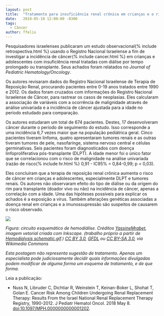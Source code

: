```yaml
---
layout: post
title:  "Tratamento para insuficiência renal crônica em crianças e o risco de câncer"
date:   2018-05-10 12:00:00 -0300
tags:
  - Câncer
author: ffelix
---
```

Pesquisadores israelenses publicaram um estudo observacional{% include retrospectiva.html %} usando o Registro Nacional Israelense a fim de investigar a incidência de câncer{% include cancer.html %} em crianças e adolescentes com insuficiência renal tratadas com diálise por tempo prolongado ou transplante. Seus achados foram relatados no _Journal of Pediatric Hematology/Oncology_.
<!--more-->

Os autores revisaram dados do Registro Nacional Israelense de Terapia de Reposição Renal, procurando pacientes entre 0-19 anos tratados entre 1990 e 2012. Os dados foram cruzados com informações do Registro Nacional Israelense de Câncer, para rastrear os casos de neoplasias. Eles calcularam a associação de variáveis com a ocorrência de malignidade através de análise univariada e a incidência de câncer ajustada para a idade no período estudado para comparação.

Os autores estudaram um total de 674 pacientes. Destes, 17 desenvolveram câncer durante o período de seguimento do estudo. Isso corresponde a uma incidência 6,7 vezes maior que na população pediátrica geral. Cinco pacientes tiveram linfoma, quatro apresentaram tumores renais e as outras tiveram tumores de pele, nasofaringe, sistema nervoso central e células germinativas. Seis pacientes foram diagnosticados com doença linfoproliferativa pós-transplante (DLPT). A idade menor foi o único fator que se correlacionou com o risco de malignidade na análise univariada (razão de risco{% include hr.html %} 0,91 - IC95% = 0,84-0,99; p < 0,03).

Eles concluíram que a terapia de reposição renal crônica aumenta o risco de câncer em crianças e adolescentes, especialmente DLPT e tumores renais. Os autores não observaram efeito do tipo de diálise ou da origem do rim para transplante (doador vivo ou não) na incidência de câncer, apenas a correlação com a idade. Uma das hipóteses possíveis para explicar os achados é a exposição a vírus. Também alterações genéticas associadas a doença renal em crianças e a imunossupressão são suspeitos de causarem o risco observado.

![](https://upload.wikimedia.org/wikipedia/commons/9/93/Hemodialysis-en.svg)

_Figura: circuito esquemático de hemodiálise. Créditos [YassineMrabet](https://commons.wikimedia.org/wiki/User:YassineMrabet), imagem vetorial criada com Inkscape. (trabalho próprio a partir de [Hemodialysis schematic.gif](https://commons.wikimedia.org/wiki/File:Hemodialysis_schematic.gif).) [CC BY 3.0](https://creativecommons.org/licenses/by/3.0), [GFDL](http://www.gnu.org/copyleft/fdl.html) ou [CC BY-SA 3.0](https://creativecommons.org/licenses/by-sa/3.0), via Wikimedia Commons_

_Esta postagem não representa sugestão de tratamento. Apenas um especialista pode judiciosamente decidir quais informações divulgadas podem modificar de alguma forma um esquema de tratamento, e de que forma._

Leia a publicação:
- Nuss N, Libruder C, Dichtiar R, Weinstein T, Keinan-Boker L, Shohat T, Golan E. Cancer Risk Among Children Undergoing Renal Replacement Therapy: Results From the Israel National Renal Replacement Therapy Registry, 1990-2012. J Pediatr Hematol Oncol. 2018 May 8. [doi:10.1097/MPH.0000000000001202](http://doi.org/10.1097/MPH.0000000000001202).

